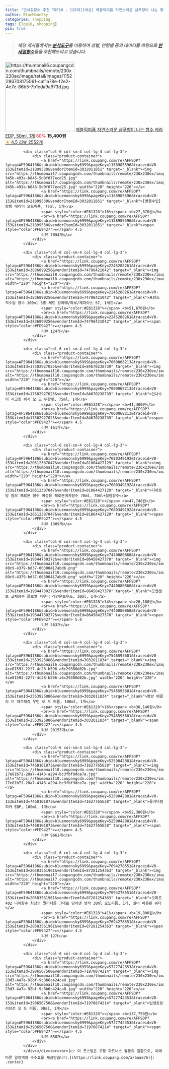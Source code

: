 ```yaml
---
title: "면세점향수 추천 TOP10 - [20대][여성] 메블릭퍼퓸 자연스러운 샴푸향이 나는 향수 케라 EDP, 50ml, 1개"
author: BlueMoonSky
categories: shopping
tags: [Top10, shopping]
pin: true
---
```


> ##### 해당 게시물에서는 [**분석도구**](https://itemscout.io/)를 이용하여 **성별**, **연령별** 등의 데이터를 바탕으로 [**면세점향수**](https://link.coupang.com/a/baae76)들을 추천해드리고 있습니다.
<div class="container"><div class="row">
            <div class="col-6 col-sm-4 col-lg-4 col-lg-3">
                <div class="product-container">
                    <a href="https://link.coupang.com/re/AFFSDP?lptag=AF5964186&subid=bluemoonsky6999&pageKey=97571961&traceid=V0-153&itemId=299559618&vendorItemId=3737246217" target="_blank"><img src="https://thumbnail6.coupangcdn.com/thumbnails/remote/230x230ex/image/retail/images/1152286708175061-caf1a78e-f2e2-4e7e-86b5-7b1eda9a973d.jpg" alt="https://thumbnail6.coupangcdn.com/thumbnails/remote/230x230ex/image/retail/images/1152286708175061-caf1a78e-f2e2-4e7e-86b5-7b1eda9a973d.jpg" width="220" height="220"></a>
                    <a href="https://link.coupang.com/re/AFFSDP?lptag=AF5964186&subid=bluemoonsky6999&pageKey=97571961&traceid=V0-153&itemId=299559618&vendorItemId=3737246217" target="_blank">메블릭퍼퓸 자연스러운 샴푸향이 나는 향수 케라 EDP, 50ml, 1개</a>
                    <span style="color:#E61328">60%</span> <b>15,400원</b>
                    <br><a href="https://link.coupang.com/re/AFFSDP?lptag=AF5964186&subid=bluemoonsky6999&pageKey=97571961&traceid=V0-153&itemId=299559618&vendorItemId=3737246217" target="_blank"><span style="color:#FE9427">★</span> 4.5
                    리뷰 2552개</a>
                </div>
            </div>
            
            <div class="col-6 col-sm-4 col-lg-4 col-lg-3">
                <div class="product-container">
                    <a href="https://link.coupang.com/re/AFFSDP?lptag=AF5964186&subid=bluemoonsky6999&pageKey=1158985596&traceid=V0-153&itemId=21899530&vendorItemId=3032011851" target="_blank"><img src="https://thumbnail7.coupangcdn.com/thumbnails/remote/230x230ex/image/product/image/vendoritem/2019/02/22/3032011851/469389f8-345b-493a-b846-5d0f077ecd25.jpg" alt="https://thumbnail7.coupangcdn.com/thumbnails/remote/230x230ex/image/product/image/vendoritem/2019/02/22/3032011851/469389f8-345b-493a-b846-5d0f077ecd25.jpg" width="220" height="220"></a>
                    <a href="https://link.coupang.com/re/AFFSDP?lptag=AF5964186&subid=bluemoonsky6999&pageKey=1158985596&traceid=V0-153&itemId=21899530&vendorItemId=3032011851" target="_blank">[병행수입] 랑방 메리미 오드퍼퓸, 75ml, 1개</a>
                    <span style="color:#E61328">16%</span> <b>27,870원</b>
                    <br><a href="https://link.coupang.com/re/AFFSDP?lptag=AF5964186&subid=bluemoonsky6999&pageKey=1158985596&traceid=V0-153&itemId=21899530&vendorItemId=3032011851" target="_blank"><span style="color:#FE9427">★</span> 4.5
                    리뷰 7894개</a>
                </div>
            </div>
            
            <div class="col-6 col-sm-4 col-lg-4 col-lg-3">
                <div class="product-container">
                    <a href="https://link.coupang.com/re/AFFSDP?lptag=AF5964186&subid=bluemoonsky6999&pageKey=2245288261&traceid=V0-153&itemId=3836899256&vendorItemId=74798421042" target="_blank"><img src="https://thumbnail8.coupangcdn.com/thumbnails/remote/230x230ex/image/vendor_inventory/6de1/12e612f9f8ab01f320d2a9fde5c60a181b7771a44f28438c05065eae397b.jpg" alt="https://thumbnail8.coupangcdn.com/thumbnails/remote/230x230ex/image/vendor_inventory/6de1/12e612f9f8ab01f320d2a9fde5c60a181b7771a44f28438c05065eae397b.jpg" width="220" height="220"></a>
                    <a href="https://link.coupang.com/re/AFFSDP?lptag=AF5964186&subid=bluemoonsky6999&pageKey=2245288261&traceid=V0-153&itemId=3836899256&vendorItemId=74798421042" target="_blank">프랑스 직수입 향수 100ml 5종 세트 장아떼/파루/제파리스 S7, 1세트</a>
                    <span style="color:#E61328"></span> <b>51,670원</b>
                    <br><a href="https://link.coupang.com/re/AFFSDP?lptag=AF5964186&subid=bluemoonsky6999&pageKey=2245288261&traceid=V0-153&itemId=3836899256&vendorItemId=74798421042" target="_blank"><span style="color:#FE9427">★</span> 4.5
                    리뷰 124개</a>
                </div>
            </div>
            
            <div class="col-6 col-sm-4 col-lg-4 col-lg-3">
                <div class="product-container">
                    <a href="https://link.coupang.com/re/AFFSDP?lptag=AF5964186&subid=bluemoonsky6999&pageKey=7060068213&traceid=V0-153&itemId=17502927025&vendorItemId=84670238739" target="_blank"><img src="https://thumbnail10.coupangcdn.com/thumbnails/remote/230x230ex/image/vendor_inventory/9dae/bcdf617369535fb01478602465b27eef293035683b7f99672425d66705f9.jpg" alt="https://thumbnail10.coupangcdn.com/thumbnails/remote/230x230ex/image/vendor_inventory/9dae/bcdf617369535fb01478602465b27eef293035683b7f99672425d66705f9.jpg" width="220" height="220"></a>
                    <a href="https://link.coupang.com/re/AFFSDP?lptag=AF5964186&subid=bluemoonsky6999&pageKey=7060068213&traceid=V0-153&itemId=17502927025&vendorItemId=84670238739" target="_blank">안나수이 시크릿 위시 오 드 뚜왈렛, 75ml, 1개</a>
                    <span style="color:#E61328"></span> <b>41,400원</b>
                    <br><a href="https://link.coupang.com/re/AFFSDP?lptag=AF5964186&subid=bluemoonsky6999&pageKey=7060068213&traceid=V0-153&itemId=17502927025&vendorItemId=84670238739" target="_blank"><span style="color:#FE9427">★</span> 4.5
                    리뷰 161개</a>
                </div>
            </div>
            
            <div class="col-6 col-sm-4 col-lg-4 col-lg-3">
                <div class="product-container">
                    <a href="https://link.coupang.com/re/AFFSDP?lptag=AF5964186&subid=bluemoonsky6999&pageKey=7680349192&traceid=V0-153&itemId=20512387047&vendorItemId=81864427129" target="_blank"><img src="https://thumbnail10.coupangcdn.com/thumbnails/remote/230x230ex/image/vendor_inventory/399e/413e1fba1ecfc44e3f982dbb484ce3838c5e7c4262c8264a53d41536a656.jpg" alt="https://thumbnail10.coupangcdn.com/thumbnails/remote/230x230ex/image/vendor_inventory/399e/413e1fba1ecfc44e3f982dbb484ce3838c5e7c4262c8264a53d41536a656.jpg" width="220" height="220"></a>
                    <a href="https://link.coupang.com/re/AFFSDP?lptag=AF5964186&subid=bluemoonsky6999&pageKey=7680349192&traceid=V0-153&itemId=20512387047&vendorItemId=81864427129" target="_blank">디아르망 팜므 페로몬 향수 여성용 페로몬여자향수 70ml, 70ml+설렘향수</a>
                    <span style="color:#E61328"></span> <b>47,740원</b>
                    <br><a href="https://link.coupang.com/re/AFFSDP?lptag=AF5964186&subid=bluemoonsky6999&pageKey=7680349192&traceid=V0-153&itemId=20512387047&vendorItemId=81864427129" target="_blank"><span style="color:#FE9427">★</span> 4.5
                    리뷰 1309개</a>
                </div>
            </div>
            
            <div class="col-6 col-sm-4 col-lg-4 col-lg-3">
                <div class="product-container">
                    <a href="https://link.coupang.com/re/AFFSDP?lptag=AF5964186&subid=bluemoonsky6999&pageKey=7440080868&traceid=V0-153&itemId=19344730272&vendorItemId=86458427370" target="_blank"><img src="https://thumbnail10.coupangcdn.com/thumbnails/remote/230x230ex/image/retail/images/2023/07/03/15/6/c4d3f400-80c9-4379-bd37-06300417abd6.png" alt="https://thumbnail10.coupangcdn.com/thumbnails/remote/230x230ex/image/retail/images/2023/07/03/15/6/c4d3f400-80c9-4379-bd37-06300417abd6.png" width="220" height="220"></a>
                    <a href="https://link.coupang.com/re/AFFSDP?lptag=AF5964186&subid=bluemoonsky6999&pageKey=7440080868&traceid=V0-153&itemId=19344730272&vendorItemId=86458427370" target="_blank">모멘센트 고체향수 플로럴 파우더 레인온보우즈, 30ml, 1개</a>
                    <span style="color:#E61328">34%</span> <b>26,100원</b>
                    <br><a href="https://link.coupang.com/re/AFFSDP?lptag=AF5964186&subid=bluemoonsky6999&pageKey=7440080868&traceid=V0-153&itemId=19344730272&vendorItemId=86458427370" target="_blank"><span style="color:#FE9427">★</span> 5.0
                    리뷰 563개</a>
                </div>
            </div>
            
            <div class="col-6 col-sm-4 col-lg-4 col-lg-3">
                <div class="product-container">
                    <a href="https://link.coupang.com/re/AFFSDP?lptag=AF5964186&subid=bluemoonsky6999&pageKey=7546593601&traceid=V0-153&itemId=2553925886&vendorItemId=3032011834" target="_blank"><img src="https://thumbnail6.coupangcdn.com/thumbnails/remote/230x230ex/image/retail/images/1651333425131167-4ce01591-22f7-4c28-b596-a6c29380d82b.jpg" alt="https://thumbnail6.coupangcdn.com/thumbnails/remote/230x230ex/image/retail/images/1651333425131167-4ce01591-22f7-4c28-b596-a6c29380d82b.jpg" width="220" height="220"></a>
                    <a href="https://link.coupang.com/re/AFFSDP?lptag=AF5964186&subid=bluemoonsky6999&pageKey=7546593601&traceid=V0-153&itemId=2553925886&vendorItemId=3032011834" target="_blank">랑방 에끌라 드 아르페쥬 우먼 오 드 퍼퓸, 100ml, 1개</a>
                    <span style="color:#E61328">16%</span> <b>38,140원</b>
                    <br><a href="https://link.coupang.com/re/AFFSDP?lptag=AF5964186&subid=bluemoonsky6999&pageKey=7546593601&traceid=V0-153&itemId=2553925886&vendorItemId=3032011834" target="_blank"><span style="color:#FE9427">★</span> 4.5
                    리뷰 20155개</a>
                </div>
            </div>
            
            <div class="col-6 col-sm-4 col-lg-4 col-lg-3">
                <div class="product-container">
                    <a href="https://link.coupang.com/re/AFFSDP?lptag=AF5964186&subid=bluemoonsky6999&pageKey=5259042881&traceid=V0-153&itemId=7468101873&vendorItemId=71627765628" target="_blank"><img src="https://thumbnail10.coupangcdn.com/thumbnails/remote/230x230ex/image/retail/images/2543496280482464-17e81b71-28a7-4143-a294-bc3fbf9dce7a.jpg" alt="https://thumbnail10.coupangcdn.com/thumbnails/remote/230x230ex/image/retail/images/2543496280482464-17e81b71-28a7-4143-a294-bc3fbf9dce7a.jpg" width="220" height="220"></a>
                    <a href="https://link.coupang.com/re/AFFSDP?lptag=AF5964186&subid=bluemoonsky6999&pageKey=5259042881&traceid=V0-153&itemId=7468101873&vendorItemId=71627765628" target="_blank">롤리타렘피카 EDP, 100ml, 1개</a>
                    <span style="color:#E61328"></span> <b>52,300원</b>
                    <br><a href="https://link.coupang.com/re/AFFSDP?lptag=AF5964186&subid=bluemoonsky6999&pageKey=5259042881&traceid=V0-153&itemId=7468101873&vendorItemId=71627765628" target="_blank"><span style="color:#FE9427">★</span> 4.5
                    리뷰 9661개</a>
                </div>
            </div>
            
            <div class="col-6 col-sm-4 col-lg-4 col-lg-3">
                <div class="product-container">
                    <a href="https://link.coupang.com/re/AFFSDP?lptag=AF5964186&subid=bluemoonsky6999&pageKey=7694278551&traceid=V0-153&itemId=20583561961&vendorItemId=87281254363" target="_blank"><img src="https://thumbnail7.coupangcdn.com/thumbnails/remote/230x230ex/image/vendor_inventory/4088/ea18fb40ea29f0d2fa3a99662e4f199df0fc0a1fe9c98e961858a6683f66.jpg" alt="https://thumbnail7.coupangcdn.com/thumbnails/remote/230x230ex/image/vendor_inventory/4088/ea18fb40ea29f0d2fa3a99662e4f199df0fc0a1fe9c98e961858a6683f66.jpg" width="220" height="220"></a>
                    <a href="https://link.coupang.com/re/AFFSDP?lptag=AF5964186&subid=bluemoonsky6999&pageKey=7694278551&traceid=V0-153&itemId=20583561961&vendorItemId=87281254363" target="_blank">오피르402 니치향수 최상의 퀄러티를 그대로 담아낸 명작 30ml 오드퍼퓸, 1개, 실버 마운틴 워터</a>
                    <span style="color:#E61328">41%</span> <b>19,800원</b>
                    <br><a href="https://link.coupang.com/re/AFFSDP?lptag=AF5964186&subid=bluemoonsky6999&pageKey=7694278551&traceid=V0-153&itemId=20583561961&vendorItemId=87281254363" target="_blank"><span style="color:#FE9427">★</span> 4.5
                    리뷰 12개</a>
                </div>
            </div>
            
            <div class="col-6 col-sm-4 col-lg-4 col-lg-3">
                <div class="product-container">
                    <a href="https://link.coupang.com/re/AFFSDP?lptag=AF5964186&subid=bluemoonsky6999&pageKey=5727742353&traceid=V0-153&itemId=3986567508&vendorItemId=71970874214" target="_blank"><img src="https://thumbnail10.coupangcdn.com/thumbnails/remote/230x230ex/image/retail/images/2020/05/06/18/5/21ed1d85-23d3-4a7a-92bf-9c8b6c424ca8.jpg" alt="https://thumbnail10.coupangcdn.com/thumbnails/remote/230x230ex/image/retail/images/2020/05/06/18/5/21ed1d85-23d3-4a7a-92bf-9c8b6c424ca8.jpg" width="220" height="220"></a>
                    <a href="https://link.coupang.com/re/AFFSDP?lptag=AF5964186&subid=bluemoonsky6999&pageKey=5727742353&traceid=V0-153&itemId=3986567508&vendorItemId=71970874214" target="_blank">입생로랑 리브르 오 드 퍼퓸, 90ml, 1개</a>
                    <span style="color:#E61328"></span> <b>137,750원</b>
                    <br><a href="https://link.coupang.com/re/AFFSDP?lptag=AF5964186&subid=bluemoonsky6999&pageKey=5727742353&traceid=V0-153&itemId=3986567508&vendorItemId=71970874214" target="_blank"><span style="color:#FE9427">★</span> 4.5
                    리뷰 658개</a>
                </div>
            </div>
            </div></div><br><br>[👉 이 포스팅은 쿠팡 파트너스 활동의 일환으로, 이에 따른 일정액의 수수료를 제공받습니다.](https://link.coupang.com/a/baae76){: .center}